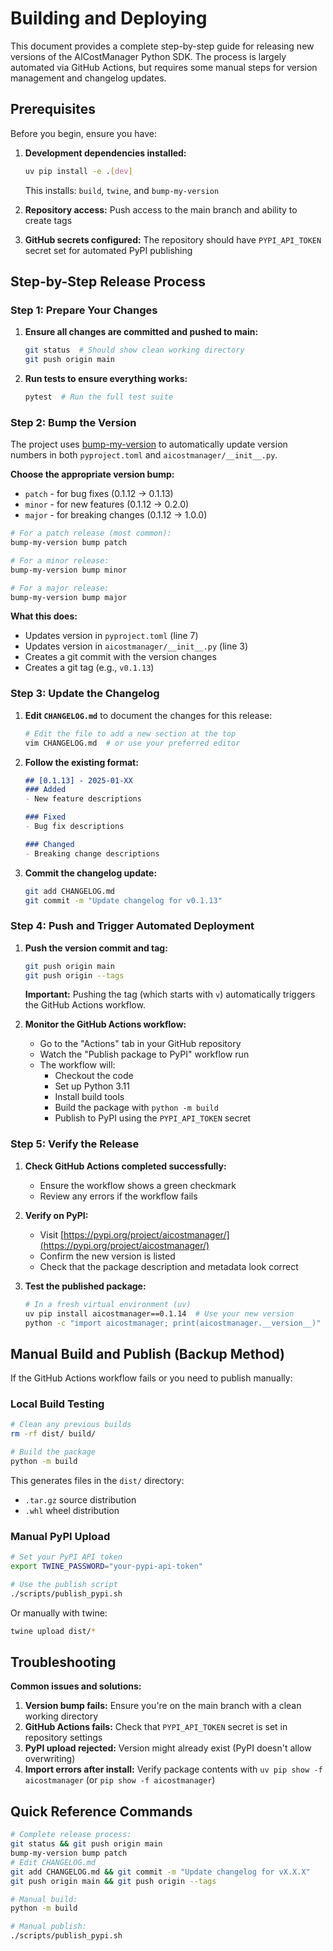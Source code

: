 # Building and Deploying

This document provides a complete step-by-step guide for releasing new versions of the AICostManager Python SDK. The process is largely automated via GitHub Actions, but requires some manual steps for version management and changelog updates.

## Prerequisites

Before you begin, ensure you have:

1. **Development dependencies installed:**
   ```bash
   uv pip install -e .[dev]
   ```
   This installs: `build`, `twine`, and `bump-my-version`

2. **Repository access:** Push access to the main branch and ability to create tags

3. **GitHub secrets configured:** The repository should have `PYPI_API_TOKEN` secret set for automated PyPI publishing

## Step-by-Step Release Process

### Step 1: Prepare Your Changes

1. **Ensure all changes are committed and pushed to main:**
   ```bash
   git status  # Should show clean working directory
   git push origin main
   ```

2. **Run tests to ensure everything works:**
   ```bash
   pytest  # Run the full test suite
   ```

### Step 2: Bump the Version

The project uses [bump-my-version](https://github.com/callowayproject/bump-my-version) to automatically update version numbers in both `pyproject.toml` and `aicostmanager/__init__.py`.

**Choose the appropriate version bump:**
- `patch` - for bug fixes (0.1.12 → 0.1.13)
- `minor` - for new features (0.1.12 → 0.2.0)  
- `major` - for breaking changes (0.1.12 → 1.0.0)

```bash
# For a patch release (most common):
bump-my-version bump patch

# For a minor release:
bump-my-version bump minor

# For a major release:
bump-my-version bump major
```

**What this does:**
- Updates version in `pyproject.toml` (line 7)
- Updates version in `aicostmanager/__init__.py` (line 3)
- Creates a git commit with the version changes
- Creates a git tag (e.g., `v0.1.13`)

### Step 3: Update the Changelog

1. **Edit `CHANGELOG.md`** to document the changes for this release:
   ```bash
   # Edit the file to add a new section at the top
   vim CHANGELOG.md  # or use your preferred editor
   ```

2. **Follow the existing format:**
   ```markdown
   ## [0.1.13] - 2025-01-XX
   ### Added
   - New feature descriptions
   
   ### Fixed
   - Bug fix descriptions
   
   ### Changed
   - Breaking change descriptions
   ```

3. **Commit the changelog update:**
   ```bash
   git add CHANGELOG.md
   git commit -m "Update changelog for v0.1.13"
   ```

### Step 4: Push and Trigger Automated Deployment

1. **Push the version commit and tag:**
   ```bash
   git push origin main
   git push origin --tags
   ```

   **Important:** Pushing the tag (which starts with `v`) automatically triggers the GitHub Actions workflow.

2. **Monitor the GitHub Actions workflow:**
   - Go to the "Actions" tab in your GitHub repository
   - Watch the "Publish package to PyPI" workflow run
   - The workflow will:
     - Checkout the code
     - Set up Python 3.11
     - Install build tools
     - Build the package with `python -m build`
     - Publish to PyPI using the `PYPI_API_TOKEN` secret

### Step 5: Verify the Release

1. **Check GitHub Actions completed successfully:**
   - Ensure the workflow shows a green checkmark
   - Review any errors if the workflow fails

2. **Verify on PyPI:**
   - Visit [https://pypi.org/project/aicostmanager/](https://pypi.org/project/aicostmanager/)
   - Confirm the new version is listed
   - Check that the package description and metadata look correct

3. **Test the published package:**
   ```bash
   # In a fresh virtual environment (uv)
   uv pip install aicostmanager==0.1.14  # Use your new version
   python -c "import aicostmanager; print(aicostmanager.__version__)"
   ```

## Manual Build and Publish (Backup Method)

If the GitHub Actions workflow fails or you need to publish manually:

### Local Build Testing

```bash
# Clean any previous builds
rm -rf dist/ build/

# Build the package
python -m build
```

This generates files in the `dist/` directory:
- `.tar.gz` source distribution
- `.whl` wheel distribution

### Manual PyPI Upload

```bash
# Set your PyPI API token
export TWINE_PASSWORD="your-pypi-api-token"

# Use the publish script
./scripts/publish_pypi.sh
```

Or manually with twine:
```bash
twine upload dist/*
```

## Troubleshooting

**Common issues and solutions:**

1. **Version bump fails:** Ensure you're on the main branch with a clean working directory
2. **GitHub Actions fails:** Check that `PYPI_API_TOKEN` secret is set in repository settings
3. **PyPI upload rejected:** Version might already exist (PyPI doesn't allow overwriting)
4. **Import errors after install:** Verify package contents with `uv pip show -f aicostmanager` (or `pip show -f aicostmanager`)

## Quick Reference Commands

```bash
# Complete release process:
git status && git push origin main
bump-my-version bump patch
# Edit CHANGELOG.md
git add CHANGELOG.md && git commit -m "Update changelog for vX.X.X"
git push origin main && git push origin --tags

# Manual build:
python -m build

# Manual publish:
./scripts/publish_pypi.sh
```
